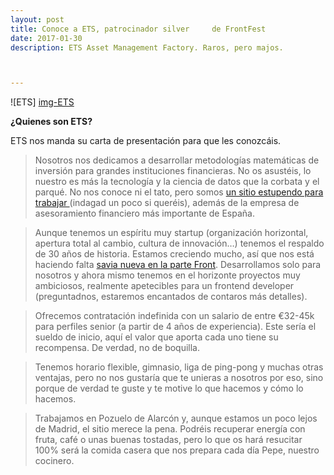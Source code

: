 ```yaml
---
layout: post
title: Conoce a ETS, patrocinador silver     de FrontFest
date: 2017-01-30
description: ETS Asset Management Factory. Raros, pero majos.



---
```

![ETS] [img-ETS]

**¿Quienes son ETS?**

ETS nos manda su carta de presentación para que les conozcáis.

>Nosotros nos dedicamos a desarrollar metodologías matemáticas de inversión para grandes instituciones financieras. No os asustéis, lo nuestro es más la tecnología y la ciencia de datos que la corbata y el parqué. No nos conoce ni el tato, pero somos [un sitio estupendo para trabajar ](http://www.ets.es/OurHumans.aspx)(indagad un poco si queréis), además de la empresa de asesoramiento financiero más importante de España.

>Aunque tenemos un espíritu muy startup (organización horizontal, apertura total al cambio, cultura de innovación…) tenemos el respaldo de 30 años de historia. Estamos creciendo mucho, así que nos está haciendo falta [savia nueva en la parte Front](http://www.ets.es/joboffers.aspx). Desarrollamos solo para nosotros y ahora mismo tenemos en el horizonte proyectos muy ambiciosos, realmente apetecibles para un frontend developer (preguntadnos, estaremos encantados de contaros más detalles).

>Ofrecemos contratación indefinida con un salario de entre €32-45k para perfiles senior (a partir de 4 años de experiencia). Este sería el sueldo de inicio, aquí el valor que aporta cada uno tiene su recompensa. De verdad, no de boquilla.

>Tenemos horario flexible, gimnasio, liga de ping-pong y muchas otras ventajas, pero no nos gustaría que te unieras a nosotros por eso, sino porque de verdad te guste y te motive lo que hacemos y cómo lo hacemos.

>Trabajamos en Pozuelo de Alarcón y, aunque estamos un poco lejos de Madrid, el sitio merece la pena. Podréis recuperar energía con fruta, café o unas buenas tostadas, pero lo que os hará resucitar 100% será la comida casera que nos prepara cada día Pepe, nuestro cocinero.


[img-ETS]: http://frontfest.es/assets/img/sponsors/FotoETSBlog.jpg
